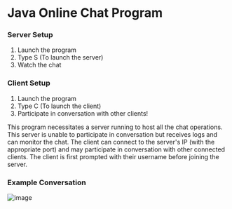 # Java Online Chat Program

### Server Setup
1. Launch the program
2. Type S (To launch the server)
3. Watch the chat

### Client Setup
1. Launch the program
2. Type C (To launch the client)
3. Participate in conversation with other clients!

This program necessitates a server running to host all the chat operations. This server is unable to participate in conversation but receives logs and can monitor the chat.
The client can connect to the server's IP (with the appropriate port) and may participate in conversation with other connected clients. The client is first prompted with their username before joining the server.

### Example Conversation
![image](https://github.com/user-attachments/assets/72073e5e-e2bd-4a41-86b3-95e45d304f10)
